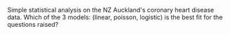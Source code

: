 Simple statistical analysis on the NZ Auckland's coronary heart disease data. Which of the 3 models: (linear, poisson, logistic)
is the best fit for the questions raised?
